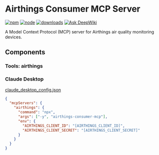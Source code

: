 # Airthings Consumer MCP Server

[![npm](https://badgen.net/npm/v/airthings-consumer-mcp)](https://www.npmjs.com/package/airthings-consumer-mcp)
[![node](https://badgen.net/npm/node/airthings-consumer-mcp)](https://www.npmjs.com/package/airthings-consumer-mcp)
[![downloads](https://badgen.net/npm/dt/airthings-consumer-mcp)](https://www.npmjs.com/package/airthings-consumer-mcp)
[![Ask DeepWiki](https://deepwiki.com/badge.svg)](https://deepwiki.com/michaelahern/airthings-consumer-mcp)

A Model Context Protocol (MCP) server for Airthings air quality monitoring devices.

## Components

### Tools: airthings



### Claude Desktop

[claude_desktop_config.json](https://modelcontextprotocol.io/quickstart/user)

```json
{
  "mcpServers": {
    "airthings": {
      "command": "npx",
      "args": ["-y", "airthings-consumer-mcp"],
      "env": {
        "AIRTHINGS_CLIENT_ID": "[AIRTHINGS_CLIENT_ID]",
        "AIRTHINGS_CLIENT_SECRET": "[AIRTHINGS_CLIENT_SECRET]"
      }
    }
  }
}
```
